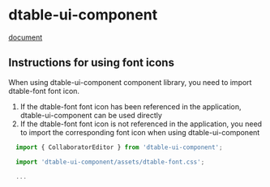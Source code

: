 # dtable-ui-component

[document](https://seatable.github.io/dtable-ui-component/docs/)

## Instructions for using font icons

When using dtable-ui-component component library, you need to import dtable-font font icon.

1. If the dtable-font font icon has been referenced in the application, dtable-ui-component can be used directly
2. If the dtable-font font icon is not referenced in the application, you need to import the corresponding font icon when using dtable-ui-component

```js
  import { CollaboratorEditor } from 'dtable-ui-component';

  import 'dtable-ui-component/assets/dtable-font.css';

  ...
```